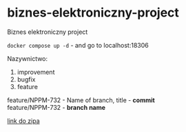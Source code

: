 # biznes-elektroniczny-project
Biznes elektroniczny project

`docker compose up -d` - and go to localhost:18306
  
Nazywnictwo: 

1) improvement  
2) bugfix  
3) feature  

feature/NPPM-732 - Name of branch, title - <b>commit</b>  
feature/NPPM-732 - <b>branch name</b>  

[link do zipa](https://drive.google.com/file/d/1xYXlIxA5cs38CDRCEaJCbTNngbyX_EU2/view?usp=sharing)
